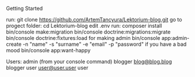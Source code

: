 Getting Started

run: git clone https://github.com/ArtemTancyura/Lektorium-blog.git
go to progect folder: cd Lektorium-blog
edit .env
run:
    composer install
    bin/console make:migration
    bin/console doctrine:migrations:migrate
    bin/console doctrine:fixtures:load
        for making admin
    bin/console app:admin-create -n "name" -s "surname" -e "email" -p "password"
        if you have a bad mood
    bin/console app:want-happy
    
Users:
    admin
        (from your console command)
    blogger
        blog@blog.blog
        blogger
    user
        user@user.user
        user

